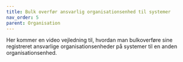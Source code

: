 ```yaml
---
title: Bulk overfør ansvarlig organisationsenhed til systemer
nav_order: 5
parent: Organisation
---
```


Her kommer en video vejledning til, hvordan man bulkoverføre sine registreret ansvarlige organisationsenheder på systemer til en anden organisationsenhed.

